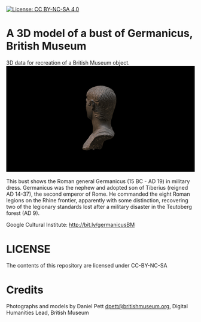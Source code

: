 
[![License: CC BY-NC-SA 4.0](https://img.shields.io/badge/License-CC%20BY--NC--SA%204.0-lightgrey.svg)](http://creativecommons.org/licenses/by-sa/4.0/) 

# A 3D model of a bust of Germanicus, British Museum

3D data for recreation of a British Museum object.
![](germanicus.gif)

This bust shows the Roman general Germanicus (15 BC - AD 19) in military dress. Germanicus was the nephew and adopted son of Tiberius (reigned AD 14-37), the second emperor of Rome. He commanded the eight Roman legions on the Rhine frontier, apparently with some distinction, recovering two of the legionary standards lost after a military disaster in the Teutoberg forest (AD 9).

Google Cultural Institute: http://bit.ly/germanicusBM

# LICENSE
The contents of this repository are licensed under CC-BY-NC-SA

# Credits
Photographs and models by Daniel Pett <dpett@britishmuseum.org>, Digital Humanities Lead, British Museum
